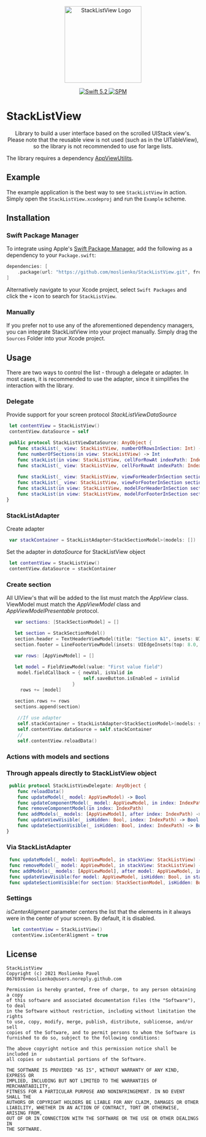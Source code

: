 <p align="center">
   <img width="200" src="https://raw.githubusercontent.com/SvenTiigi/SwiftKit/gh-pages/readMeAssets/SwiftKitLogo.png" alt="StackListView Logo">
</p>

<p align="center">
   <a href="https://developer.apple.com/swift/">
      <img src="https://img.shields.io/badge/Swift-5.2-orange.svg?style=flat" alt="Swift 5.2">
   </a>
   <a href="https://github.com/apple/swift-package-manager">
      <img src="https://img.shields.io/badge/Swift%20Package%20Manager-compatible-brightgreen.svg" alt="SPM">
   </a>
</p>

# StackListView

<p align="center">
Library to build a user interface based on the scrolled UIStack view's.
Please note that the reusable view is not used (such as in the UITableView), so the library is not recommended to use for large lists.
</p>

The library requires a dependency [AppViewUtilits](https://github.com/moslienko/AppViewUtilits/).

## Example

The example application is the best way to see `StackListView` in action. Simply open the `StackListView.xcodeproj` and run the `Example` scheme.

## Installation

### Swift Package Manager

To integrate using Apple's [Swift Package Manager](https://swift.org/package-manager/), add the following as a dependency to your `Package.swift`:

```swift
dependencies: [
    .package(url: "https://github.com/moslienko/StackListView.git", from: "1.0.0")
]
```

Alternatively navigate to your Xcode project, select `Swift Packages` and click the `+` icon to search for `StackListView`.

### Manually

If you prefer not to use any of the aforementioned dependency managers, you can integrate StackListView into your project manually. Simply drag the `Sources` Folder into your Xcode project.

## Usage

There are two ways to control the list - through a delegate or adapter. In most cases, it is recommended to use the adapter, since it simplifies the interaction with the library.

### Delegate

Provide support for your screen protocol *StackListViewDataSource*

```swift
 let contentView = StackListView()
 contentView.dataSource = self
```


```swift
 public protocol StackListViewDataSource: AnyObject {
    func stackList(_ view: StackListView, numberOfRowsInSection: Int) -> Int
    func numberOfSections(in view: StackListView) -> Int
    func stackList(in view: StackListView, cellForRowAt indexPath: IndexPath) -> AppView
    func stackList(_ view: StackListView, cellForRowAt indexPath: IndexPath) -> AppViewModel
    
    func stackList(_ view: StackListView, viewForHeaderInSection section: Int) -> AppView?
    func stackList(_ view: StackListView, viewForFooterInSection section: Int) -> AppView?
    func stackList(in view: StackListView, modelForHeaderInSection section: Int) -> AppViewModel?
    func stackList(in view: StackListView, modelForFooterInSection section: Int) -> AppViewModel?
}
```

### StackListAdapter

Create adapter

```swift
 var stackContainer = StackListAdapter<StackSectionModel>(models: [])
```

Set the adapter in *dataSource* for StackListView object

```swift
 let contentView = StackListView()
 contentView.dataSource = stackContainer
```

### Create section
All UIView's that will be added to the list must match the *AppView* class.
ViewModel must match the *AppViewModel* class and *AppViewModelPresentable* protocol.

```swift
   var sections: [StackSectionModel] = []

   let section = StackSectionModel()
   section.header = TextHeaderViewModel(title: "Section №1", insets: UIEdgeInsets(top: 8.0, left: 0.0, bottom: 8.0, right: 0.0))
   section.footer = LineFooterViewModel(insets: UIEdgeInsets(top: 8.0, left: 0.0, bottom: 8.0, right: 0.0))

   var rows: [AppViewModel] = []
               
   let model = FieldViewModel(value: "First value field")
    model.fieldCallback = { newVal, isValid in
                            self.saveButton.isEnabled = isValid
                        }
	 rows += [model]

   section.rows += rows
   sections.append(section)
   
    //If use adapter
    self.stackContainer = StackListAdapter<StackSectionModel>(models: sections)
    self.contentView.dataSource = self.stackContainer
    //
    self.contentView.reloadData()
```

### Actions with models and sections

### Through appeals directly to StackListView object

```swift
 public protocol StackListViewDelegate: AnyObject {
    func reloadData()
    func updateModel(_ model: AppViewModel) -> Bool
    func updateComponentModel(_ model: AppViewModel, in index: IndexPath) -> Bool
    func removeComponentModel(in index: IndexPath)
    func addModels(_ models: [AppViewModel], after index: IndexPath) -> Bool
    func updateViewVisible(_ isHidden: Bool, index: IndexPath) -> Bool
    func updateSectionVisible(_ isHidden: Bool, index: IndexPath) -> Bool
}
```


### Via StackListAdapter

```swift
 func updateModel(_ model: AppViewModel, in stackView: StackListView) -> Bool
 func removeModel(_ model: AppViewModel, in stackView: StackListView) -> Bool
 func addModels(_ models: [AppViewModel], after model: AppViewModel, in stackView: StackListView) -> Bool
 func updateViewVisible(for model: AppViewModel, isHidden: Bool, in stackView: StackListView) -> Bool
 func updateSectionVisible(for section: StackSectionModel, isHidden: Bool, in stackView: StackListView) -> Bool
 ```

### Settings
*isCenterAligment* parameter centers the list that the elements in it always were in the center of your screen. By default, it is disabled.

```swift
  let contentView = StackListView()
  contentView.isCenterAligment = true
```

## License

```
StackListView
Copyright (c) 2021 Moslienko Pavel 8676976+moslienko@users.noreply.github.com

Permission is hereby granted, free of charge, to any person obtaining a copy
of this software and associated documentation files (the "Software"), to deal
in the Software without restriction, including without limitation the rights
to use, copy, modify, merge, publish, distribute, sublicense, and/or sell
copies of the Software, and to permit persons to whom the Software is
furnished to do so, subject to the following conditions:

The above copyright notice and this permission notice shall be included in
all copies or substantial portions of the Software.

THE SOFTWARE IS PROVIDED "AS IS", WITHOUT WARRANTY OF ANY KIND, EXPRESS OR
IMPLIED, INCLUDING BUT NOT LIMITED TO THE WARRANTIES OF MERCHANTABILITY,
FITNESS FOR A PARTICULAR PURPOSE AND NONINFRINGEMENT. IN NO EVENT SHALL THE
AUTHORS OR COPYRIGHT HOLDERS BE LIABLE FOR ANY CLAIM, DAMAGES OR OTHER
LIABILITY, WHETHER IN AN ACTION OF CONTRACT, TORT OR OTHERWISE, ARISING FROM,
OUT OF OR IN CONNECTION WITH THE SOFTWARE OR THE USE OR OTHER DEALINGS IN
THE SOFTWARE.
```
